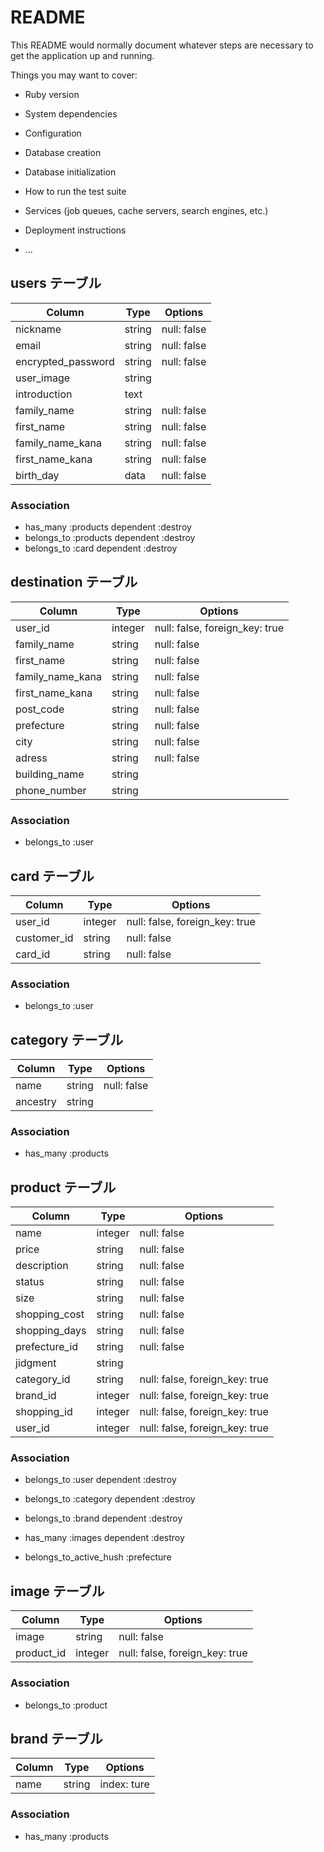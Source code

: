 # README

This README would normally document whatever steps are necessary to get the
application up and running.

Things you may want to cover:

* Ruby version

* System dependencies

* Configuration

* Database creation

* Database initialization

* How to run the test suite

* Services (job queues, cache servers, search engines, etc.)

* Deployment instructions

* ...

## users テーブル

| Column             | Type    | Options        |
| ------------------ | ------- | -------------- |
| nickname           | string  | null: false    |
| email              | string  | null: false    |
| encrypted_password | string  | null: false    |
| user_image         | string  |                |
| introduction       | text    |                |
| family_name        | string  | null: false    |
| first_name         | string  | null: false    |
| family_name_kana   | string  | null: false    |
| first_name_kana    | string  | null: false    |
| birth_day          | data    | null: false    |

### Association
- has_many :products dependent :destroy
- belongs_to :products dependent :destroy
- belongs_to :card dependent :destroy


## destination テーブル

| Column             | Type       | Options                        |
| ------------------ | ---------- | -------------------------------|
| user_id            | integer    | null: false, foreign_key: true |
| family_name        | string     | null: false                    |
| first_name         | string     | null: false                    |
| family_name_kana   | string     | null: false                    |
| first_name_kana    | string     | null: false                    |
| post_code          | string     | null: false                    |
| prefecture         | string     | null: false                    | 
| city               | string     | null: false                    |
| adress             | string     | null: false                    |
| building_name      | string     |                                |
| phone_number       | string     |                                |

### Association
- belongs_to :user



## card テーブル

| Column           | Type       | Options                        |
| ---------------- | ---------- | ------------------------------ |
| user_id          | integer    | null: false, foreign_key: true |
| customer_id      | string     | null: false                    |
| card_id          | string     | null: false                    |

### Association
- belongs_to :user


## category テーブル

| Column        | Type       | Options           |
| ------------- | ---------- | ----------------- |
| name          | string     | null: false       |
| ancestry      | string     |                   |

### Association
- has_many :products

## product テーブル

| Column          | Type       | Options                        |
| --------------- | ---------- | -------------------------------|
| name            | integer    | null: false                    |
| price           | string     | null: false                    |
| description     | string     | null: false                    |
| status          | string     | null: false                    |
| size            | string     | null: false                    |
| shopping_cost   | string     | null: false                    |
| shopping_days   | string     | null: false                    | 
| prefecture_id   | string     | null: false                    |
| jidgment        | string     |                                |
| category_id     | string     |null: false, foreign_key: true  |
| brand_id        | integer    |null: false, foreign_key: true  |
| shopping_id     | integer    |null: false, foreign_key: true  |
| user_id         | integer    |null: false, foreign_key: true  |

### Association
- belongs_to :user dependent :destroy
- belongs_to :category dependent :destroy
- belongs_to :brand dependent :destroy
- has_many :images dependent :destroy

- belongs_to_active_hush :prefecture


## image テーブル

| Column        | Type       | Options                       |
| ------------- | ---------- | ----------------------------- |
| image         | string     | null: false                   |
| product_id    | integer    |null: false, foreign_key: true |

### Association
- belongs_to :product

## brand テーブル

| Column        | Type       | Options          |
| ------------- | ---------- | ---------------- |
| name          | string     | index: ture      |

### Association
- has_many :products